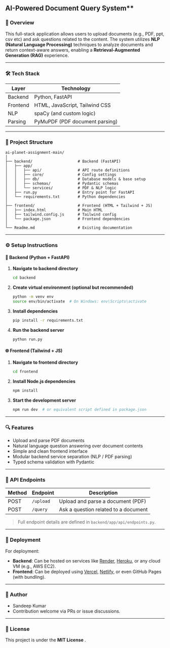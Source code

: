 ## AI-Powered Document Query System**

### 🧾 Overview

This full-stack application allows users to upload documents (e.g., PDF, ppt, csv etc) and ask questions related to the content. The system utilizes **NLP (Natural Language Processing)** techniques to analyze documents and return context-aware answers, enabling a **Retrieval-Augmented Generation (RAG)** experience.

---

### 🛠 Tech Stack

| Layer    | Technology                     |
| -------- | ------------------------------ |
| Backend  | Python, FastAPI                |
| Frontend | HTML, JavaScript, Tailwind CSS |
| NLP      | spaCy (and custom logic)       |
| Parsing  | PyMuPDF (PDF document parsing) |

---

### 📁 Project Structure

```
ai-planet-assignment-main/
│
├── backend/                    # Backend (FastAPI)
│   ├── app/
│   │   ├── api/                # API route definitions
│   │   ├── core/               # Config settings
│   │   ├── db/                 # Database models & base setup
│   │   ├── schemas/            # Pydantic schemas
│   │   └── services/           # PDF & NLP logic
│   ├── run.py                  # Entry point for FastAPI
│   └── requirements.txt        # Python dependencies
│
├── frontend/                   # Frontend (HTML + Tailwind + JS)
│   ├── index.html              # Main HTML
│   ├── tailwind.config.js      # Tailwind config
│   └── package.json            # Frontend dependencies
│
└── Readme.md                   # Existing documentation
```

---

### ⚙️ Setup Instructions

#### 🔧 Backend (Python + FastAPI)

1. **Navigate to backend directory**

   ```bash
   cd backend
   ```

2. **Create virtual environment (optional but recommended)**

   ```bash
   python -m venv env
   source env/bin/activate  # On Windows: env\Scripts\activate
   ```

3. **Install dependencies**

   ```bash
   pip install -r requirements.txt
   ```

4. **Run the backend server**

   ```bash
   python run.py
   ```

#### 🌐 Frontend (Tailwind + JS)

1. **Navigate to frontend directory**

   ```bash
   cd frontend
   ```

2. **Install Node.js dependencies**

   ```bash
   npm install
   ```

3. **Start the development server**

   ```bash
   npm run dev  # or equivalent script defined in package.json
   ```

---

### 🔍 Features

* Upload and parse PDF documents
* Natural language question answering over document contents
* Simple and clean frontend interface
* Modular backend service separation (NLP / PDF parsing)
* Typed schema validation with Pydantic

---

### 📌 API Endpoints

| Method | Endpoint  | Description                          |
| ------ | --------- | ------------------------------------ |
| POST   | `/upload` | Upload and parse a document (PDF)    |
| POST   | `/query`  | Ask a question related to a document |

> Full endpoint details are defined in `backend/app/api/endpoints.py`.

---

### 🚀 Deployment

For deployment:

* **Backend**: Can be hosted on services like [Render](https://render.com), [Heroku](https://www.heroku.com), or any cloud VM (e.g., AWS EC2).
* **Frontend**: Can be deployed using [Vercel](https://vercel.com), [Netlify](https://www.netlify.com/), or even GitHub Pages (with bundling).

---

### 👤 Author

* Sandeep Kumar
* Contribution welcome via PRs or issue discussions.

---

### 🪪 License

This project is under the **MIT License** .
